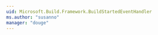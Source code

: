 ```yaml
---
uid: Microsoft.Build.Framework.BuildStartedEventHandler
ms.author: "susanno"
manager: "douge"
---
```

